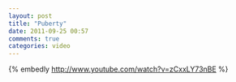 ```yaml
---
layout: post
title: "Puberty"
date: 2011-09-25 00:57
comments: true
categories: video
---
```

{% embedly http://www.youtube.com/watch?v=zCxxLY73nBE %}